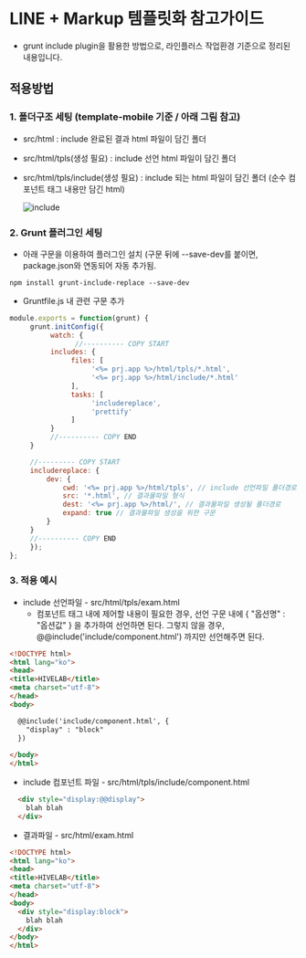 # LINE + Markup 템플릿화 참고가이드

- grunt include plugin을 활용한 방법으로, 라인플러스 작업환경 기준으로 정리된 내용입니다.



## 적용방법

### 1. 폴더구조 세팅 (template-mobile 기준 / 아래 그림 참고)
* src/html : include 완료된 결과 html 파일이 담긴 폴더
* src/html/tpls(생성 필요) : include 선언 html 파일이 담긴 폴더
* src/html/tpls/include(생성 필요) : include 되는 html 파일이 담긴 폴더
    (순수 컴포넌트 태그 내용만 담긴 html)
    
  ![include](http://thisisneverthat.dothome.co.kr/study/1.PNG)

### 2. Grunt 플러그인 세팅
* 아래 구문을 이용하여 플러그인 설치 (구문 뒤에 --save-dev를 붙이면, package.json와 연동되어 자동 추가됨.
```
npm install grunt-include-replace --save-dev
```
    
* Gruntfile.js 내 관련 구문 추가
```javascript
module.exports = function(grunt) {
     grunt.initConfig({
          watch: {
                //---------- COPY START
          includes: {
               files: [
                    '<%= prj.app %>/html/tpls/*.html',
                    '<%= prj.app %>/html/include/*.html'
               ],
               tasks: [
                    'includereplace',
                    'prettify'
               ]
          }
          //---------- COPY END
     }

     //--------- COPY START
     includereplace: {
         dev: {
             cwd: '<%= prj.app %>/html/tpls', // include 선언파일 폴더경로
             src: '*.html', // 결과물파일 형식
             dest: '<%= prj.app %>/html/', // 결과물파일 생성될 폴더경로
             expand: true // 결과물파일 생성을 위한 구문
         }
     }
     //---------- COPY END
     });
};
```
    
### 3. 적용 예시
* include 선언파일 - src/html/tpls/exam.html
  * 컴포넌트 태그 내에 제어할 내용이 필요한 경우, 선언 구문 내에 { "옵션명" : "옵션값" } 을 추가하여 선언하면 된다. 그렇지 않을 경우, @@include('include/component.html') 까지만 선언해주면 된다.
    
```html
<!DOCTYPE html>
<html lang="ko">
<head>
<title>HIVELAB</title>
<meta charset="utf-8">
</head>
<body>

  @@include('include/component.html', {
    "display" : "block"
  })
  
</body>
</html>
```

* include 컴포넌트 파일 - src/html/tpls/include/component.html
```html
  <div style="display:@@display">
    blah blah
  </div>
```

* 결과파일 - src/html/exam.html
```html
<!DOCTYPE html>
<html lang="ko">
<head>
<title>HIVELAB</title>
<meta charset="utf-8">
</head>
<body>
  <div style="display:block">
    blah blah
  </div>
</body>
</html>
```
